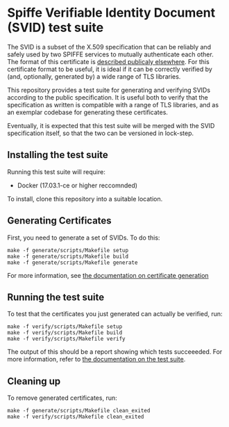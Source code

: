 # Spiffe Verifiable Identity Document (SVID) test suite

The SVID is a subset of the X.509 specification that can be reliably and safely used by two SPIFFE services to mutually authenticate each other. The format of this certificate is [described publicaly elsewhere](https://github.com/spiffe/svid). For this certificate format to be useful, it is ideal if 
it can be correctly verified by (and, optionally, generated by) a wide range of TLS libraries.

This repository provides a test suite for generating and verifying SVIDs according to the public specification. It is useful both to verify that the specification as written is compatible with a range of TLS libraries, and as an exemplar codebase for generating these certificates.

Eventually, it is expected that this test suite will be merged with the SVID specification itself, so
that the two can be versioned in lock-step.

## Installing the test suite

Running this test suite will require:
* Docker (17.03.1-ce or higher reccomnded)

To install, clone this repository into a suitable location.

## Generating Certificates

First, you need to generate a set of SVIDs. To do this:

```
make -f generate/scripts/Makefile setup
make -f generate/scripts/Makefile build
make -f generate/scripts/Makefile generate
```

For more information, see [the documentation on certificate generation](generate/README.md)

## Running the test suite

To test that the certificates you just generated can actually be verified, run:

```
make -f verify/scripts/Makefile setup
make -f verify/scripts/Makefile build
make -f verify/scripts/Makefile verify
```

The output of this should be a report showing which tests succeeeded. For more information,
refer to [the documentation on the test suite](verify/README.md). 

## Cleaning up

To remove generated certificates, run:

```
make -f generate/scripts/Makefile clean_exited
make -f verify/scripts/Makefile clean_exited
```
